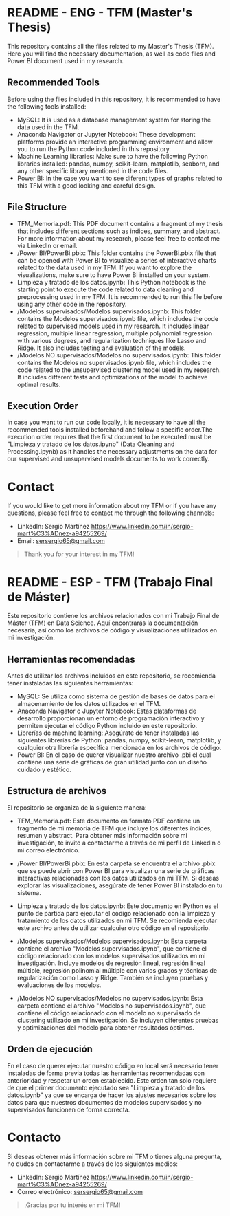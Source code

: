 # README - ENG -  TFM (Master's Thesis)
This repository contains all the files related to my Master's Thesis (TFM). Here you will find the necessary documentation, as well as code files and Power BI document used in my research.

## Recommended Tools

Before using the files included in this repository, it is recommended to have the following tools installed:

- MySQL: It is used as a database management system for storing the data used in the TFM.
- Anaconda Navigator or Jupyter Notebook: These development platforms provide an interactive programming environment and allow you to run the Python code included in this repository.
- Machine Learning libraries: Make sure to have the following Python libraries installed: pandas, numpy, scikit-learn, matplotlib, seaborn, and any other specific library mentioned in the code files.
- Power BI: In the case you want to see diferent types of graphs related to this TFM with a good looking and careful design.

## File Structure

- TFM_Memoria.pdf: This PDF document contains a fragment of my thesis that includes different sections such as indices, summary, and abstract. For more information about my research, please feel free to contact me via LinkedIn or email.
- /Power BI/PowerBi.pbix: This folder contains the PowerBi.pbix file that can be opened with Power BI to visualize a series of interactive charts related to the data used in my TFM. If you want to explore the visualizations, make sure to have Power BI installed on your system.
- Limpieza y tratado de los datos.ipynb: This Python notebook is the starting point to execute the code related to data cleaning and preprocessing used in my TFM. It is recommended to run this file before using any other code in the repository.
- /Modelos supervisados/Modelos supervisados.ipynb: This folder contains the Modelos supervisados.ipynb file, which includes the code related to supervised models used in my research. It includes linear regression, multiple linear regression, multiple polynomial regression with various degrees, and regularization techniques like Lasso and Ridge. It also includes testing and evaluation of the models.
- /Modelos NO supervisados/Modelos no supervisados.ipynb: This folder contains the Modelos no supervisados.ipynb file, which includes the code related to the unsupervised clustering model used in my research. It includes different tests and optimizations of the model to achieve optimal results.

## Execution Order 
In case you want to run our code locally, it is necessary to have all the recommended tools installed beforehand and follow a specific order.The execution order requires that the first document to be executed must be "Limpieza y tratado de los datos.ipynb" (Data Cleaning and Processing.ipynb) as it handles the necessary adjustments on the data for our supervised and unsupervised models documents to work correctly.

# Contact
If you would like to get more information about my TFM or if you have any questions, please feel free to contact me through the following channels:

- LinkedIn: Sergio Martínez https://www.linkedin.com/in/sergio-mart%C3%ADnez-a94255269/
- Email: sersergio65@gmail.com
> Thank you for your interest in my TFM!

# README - ESP -  TFM (Trabajo Final de Máster)
Este repositorio contiene los archivos relacionados con mi Trabajo Final de Máster (TFM) en Data Science. Aquí encontrarás la documentación necesaria, así como los archivos de código y visualizaciones utilizados en mi investigación.

## Herramientas recomendadas
Antes de utilizar los archivos incluidos en este repositorio, se recomienda tener instaladas las siguientes herramientas:

- MySQL: Se utiliza como sistema de gestión de bases de datos para el almacenamiento de los datos utilizados en el TFM.
- Anaconda Navigator o Jupyter Notebook: Estas plataformas de desarrollo proporcionan un entorno de programación interactivo y permiten ejecutar el código Python incluido en este repositorio.
- Librerías de machine learning: Asegúrate de tener instaladas las siguientes librerías de Python: pandas, numpy, scikit-learn, matplotlib, y cualquier otra librería específica mencionada en los archivos de código.
- Power BI: En el caso de querer visualizar nuestro archivo .pbi el cual contiene una serie de gráficas de gran utilidad junto con un diseño cuidado y estético.

## Estructura de archivos

El repositorio se organiza de la siguiente manera:

- TFM_Memoria.pdf: Este documento en formato PDF contiene un fragmento de mi memoria de TFM que incluye los diferentes índices, resumen y abstract. Para obtener más información sobre mi investigación, te invito a contactarme a través de mi perfil de LinkedIn o mi correo electrónico.

- /Power BI/PowerBi.pbix: En esta carpeta se encuentra el archivo .pbix que se puede abrir con Power BI para visualizar una serie de gráficas interactivas relacionadas con los datos utilizados en mi TFM. Si deseas explorar las visualizaciones, asegúrate de tener Power BI instalado en tu sistema.

- Limpieza y tratado de los datos.ipynb: Este documento en Python es el punto de partida para ejecutar el código relacionado con la limpieza y tratamiento de los datos utilizados en mi TFM. Se recomienda ejecutar este archivo antes de utilizar cualquier otro código en el repositorio.

- /Modelos supervisados/Modelos supervisados.ipynb: Esta carpeta contiene el archivo "Modelos supervisados.ipynb", que contiene el código relacionado con los modelos supervisados utilizados en mi investigación. Incluye modelos de regresión lineal, regresión lineal múltiple, regresión polinomial múltiple con varios grados y técnicas de regularización como Lasso y Ridge. También se incluyen pruebas y evaluaciones de los modelos.

- /Modelos NO supervisados/Modelos no supervisados.ipynb: Esta carpeta contiene el archivo "Modelos no supervisados.ipynb", que contiene el código relacionado con el modelo no supervisado de clustering utilizado en mi investigación. Se incluyen diferentes pruebas y optimizaciones del modelo para obtener resultados óptimos.

## Orden de ejecución 
En el caso de querer ejecutar nuestro código en local será necesario tener instaladas de forma previa todas las herramientas recomendadas con anterioridad y respetar un orden establecido.
Este orden tan solo requiere de que el primer documento ejecutado sea "Limpieza y tratado de los datos.ipynb" ya que se encarga de hacer los ajustes necesarios sobre los datos para que nuestros documentos de modelos supervisados y no supervisados funcionen de forma correcta.

# Contacto
Si deseas obtener más información sobre mi TFM o tienes alguna pregunta, no dudes en contactarme a través de los siguientes medios:

- LinkedIn: Sergio Martínez https://www.linkedin.com/in/sergio-mart%C3%ADnez-a94255269/
- Correo electrónico: sersergio65@gmail.com
> ¡Gracias por tu interés en mi TFM!
